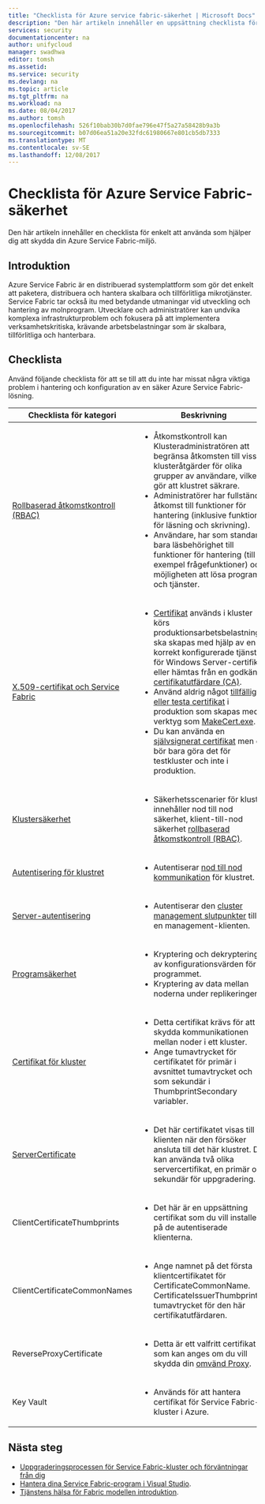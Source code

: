 ```yaml
---
title: "Checklista för Azure service fabric-säkerhet | Microsoft Docs"
description: "Den här artikeln innehåller en uppsättning checklista för Azure-strukturen säkerhet säkerhet."
services: security
documentationcenter: na
author: unifycloud
manager: swadhwa
editor: tomsh
ms.assetid: 
ms.service: security
ms.devlang: na
ms.topic: article
ms.tgt_pltfrm: na
ms.workload: na
ms.date: 08/04/2017
ms.author: tomsh
ms.openlocfilehash: 526f10bab30b7d0fae796e47f5a27a58428b9a3b
ms.sourcegitcommit: b07d06ea51a20e32fdc61980667e801cb5db7333
ms.translationtype: MT
ms.contentlocale: sv-SE
ms.lasthandoff: 12/08/2017
---
```

# <a name="azure-service-fabric-security-checklist"></a>Checklista för Azure Service Fabric-säkerhet
Den här artikeln innehåller en checklista för enkelt att använda som hjälper dig att skydda din Azure Service Fabric-miljö.

## <a name="introduction"></a>Introduktion
Azure Service Fabric är en distribuerad systemplattform som gör det enkelt att paketera, distribuera och hantera skalbara och tillförlitliga mikrotjänster. Service Fabric tar också itu med betydande utmaningar vid utveckling och hantering av molnprogram. Utvecklare och administratörer kan undvika komplexa infrastrukturproblem och fokusera på att implementera verksamhetskritiska, krävande arbetsbelastningar som är skalbara, tillförlitliga och hanterbara.

## <a name="checklist"></a>Checklista
Använd följande checklista för att se till att du inte har missat några viktiga problem i hantering och konfiguration av en säker Azure Service Fabric-lösning.


|Checklista för kategori| Beskrivning |
| ------------ | -------- |
|[Rollbaserad åtkomstkontroll (RBAC)](https://docs.microsoft.com/azure/service-fabric/service-fabric-cluster-security-roles) | <ul><li>Åtkomstkontroll kan Klusteradministratören att begränsa åtkomsten till vissa klusteråtgärder för olika grupper av användare, vilket gör att klustret säkrare.</li><li>Administratörer har fullständig åtkomst till funktioner för hantering (inklusive funktioner för läsning och skrivning). </li><li> Användare, har som standard bara läsbehörighet till funktioner för hantering (till exempel frågefunktioner) och möjligheten att lösa program och tjänster.</li></ul>|
|[X.509-certifikat och Service Fabric](https://docs.microsoft.com/azure/service-fabric/service-fabric-cluster-security) | <ul><li>[Certifikat](https://docs.microsoft.com/dotnet/framework/wcf/feature-details/working-with-certificates) används i kluster körs produktionsarbetsbelastningar ska skapas med hjälp av en korrekt konfigurerade tjänsten för Windows Server-certifikat eller hämtas från en godkänd [certifikatutfärdare (CA)](https://en.wikipedia.org/wiki/Certificate_authority).</li><li>Använd aldrig något [tillfälliga eller testa certifikat](https://docs.microsoft.com/dotnet/framework/wcf/feature-details/how-to-create-temporary-certificates-for-use-during-development) i produktion som skapas med verktyg som [MakeCert.exe](https://msdn.microsoft.com/library/windows/desktop/aa386968.aspx). </li><li>Du kan använda en [självsignerat certifikat](https://docs.microsoft.com/azure/service-fabric/service-fabric-windows-cluster-x509-security) men du bör bara göra det för testkluster och inte i produktion.</li></ul>|
|[Klustersäkerhet](https://docs.microsoft.com/azure/service-fabric/service-fabric-cluster-security) | <ul><li>Säkerhetsscenarier för kluster innehåller nod till nod säkerhet, klient-till-nod säkerhet [rollbaserad åtkomstkontroll (RBAC)](https://docs.microsoft.com/azure/service-fabric/service-fabric-cluster-security-roles).</li></ul>|
|[Autentisering för klustret](https://docs.microsoft.com/azure/service-fabric/service-fabric-cluster-creation-via-arm) | <ul><li>Autentiserar [nod till nod kommunikation](https://github.com/MicrosoftDocs/azure-docs/blob/master/articles/service-fabric/service-fabric-cluster-security.md) för klustret. </li></ul>|
|[Server-autentisering](https://docs.microsoft.com/azure/service-fabric/service-fabric-cluster-creation-via-arm) | <ul><li>Autentiserar den [cluster management slutpunkter](https://docs.microsoft.com/azure/service-fabric/service-fabric-cluster-creation-via-portal) till en management-klienten.</li></ul>|
|[Programsäkerhet](https://docs.microsoft.com/azure/service-fabric/service-fabric-cluster-creation-via-arm)| <ul><li>Kryptering och dekryptering av konfigurationsvärden för programmet.</li><li>   Kryptering av data mellan noderna under replikeringen.</li></ul>|
|[Certifikat för kluster](https://docs.microsoft.com/azure/service-fabric/service-fabric-windows-cluster-x509-security) | <ul><li>Detta certifikat krävs för att skydda kommunikationen mellan noder i ett kluster.</li><li>    Ange tumavtrycket för certifikatet för primär i avsnittet tumavtrycket och som sekundär i ThumbprintSecondary variabler.</li></ul>|
|[ServerCertificate](https://docs.microsoft.com/azure/service-fabric/service-fabric-windows-cluster-x509-security)| <ul><li>Det här certifikatet visas till klienten när den försöker ansluta till det här klustret. Du kan använda två olika servercertifikat, en primär och sekundär för uppgradering.</li></ul>|
|ClientCertificateThumbprints| <ul><li>Det här är en uppsättning certifikat som du vill installera på de autentiserade klienterna. </li></ul>|
|ClientCertificateCommonNames| <ul><li>Ange namnet på det första klientcertifikatet för CertificateCommonName. CertificateIssuerThumbprint är tumavtrycket för den här certifikatutfärdaren. </li></ul>|
|ReverseProxyCertificate| <ul><li>Detta är ett valfritt certifikat som kan anges om du vill skydda din [omvänd Proxy](https://docs.microsoft.com/en-in/azure/service-fabric/service-fabric-reverseproxy). </li></ul>|
|Key Vault| <ul><li>Används för att hantera certifikat för Service Fabric-kluster i Azure.  </li></ul>|


## <a name="next-steps"></a>Nästa steg
- [Uppgraderingsprocessen för Service Fabric-kluster och förväntningar från dig](https://docs.microsoft.com/azure/service-fabric/service-fabric-cluster-upgrade)
- [Hantera dina Service Fabric-program i Visual Studio](https://docs.microsoft.com/azure/service-fabric/service-fabric-manage-application-in-visual-studio).
- [Tjänstens hälsa för Fabric modellen introduktion](https://docs.microsoft.com/azure/service-fabric/service-fabric-health-introduction).
